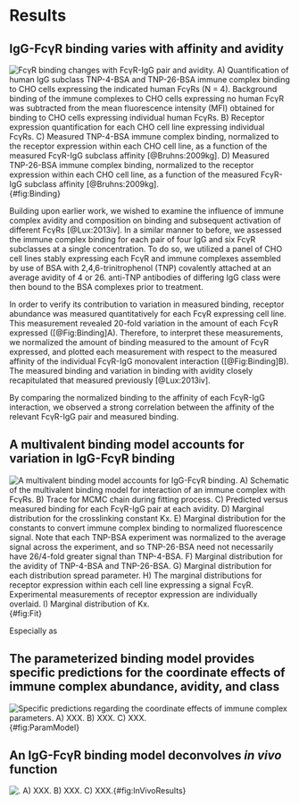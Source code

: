 # Results

## IgG-FcγR binding varies with affinity and avidity

![**FcγR binding changes with FcγR-IgG pair and avidity.** A) Quantification of human IgG subclass TNP-4-BSA and TNP-26-BSA immune complex binding to CHO cells expressing the indicated human FcγRs (N = 4). Background binding of the immune complexes to CHO cells expressing no human FcγR was subtracted from the mean fluorescence intensity (MFI) obtained for binding to CHO cells expressing individual human FcγRs. B) Receptor expression quantification for each CHO cell line expressing individual FcγRs. C) Measured TNP-4-BSA immune complex binding, normalized to the receptor expression within each CHO cell line, as a function of the measured FcγR-IgG subclass affinity [@Bruhns:2009kg]. D) Measured TNP-26-BSA immune complex binding, normalized to the receptor expression within each CHO cell line, as a function of the measured FcγR-IgG subclass affinity [@Bruhns:2009kg].](./Figures/Figure1.png){#fig:Binding}

Building upon earlier work, we wished to examine the influence of immune complex avidity and composition on binding and subsequent activation of different FcγRs [@Lux:2013iv]. In a similar manner to before, we assessed the immune complex binding for each pair of four IgG and six FcγR subclasses at a single concentration. To do so, we utilized a panel of CHO cell lines stably expressing each FcγR and immune complexes assembled by use of BSA with 2,4,6-trinitrophenol (TNP) covalently attached at an average avidity of 4 or 26. anti-TNP antibodies of differing IgG class were then bound to the BSA complexes prior to treatment.

In order to verify its contribution to variation in measured binding, receptor abundance was measured quantitatively for each FcγR expressing cell line. This measurement revealed 20-fold variation in the amount of each FcγR expressed ([@Fig:Binding]A). Therefore, to interpret these measurements, we normalized the amount of binding measured to the amount of FcγR expressed, and plotted each measurement with respect to the measured affinity of the individual FcγR-IgG monovalent interaction ([@Fig:Binding]B). The measured binding and variation in binding with avidity closely recapitulated that measured previously [@Lux:2013iv].

By comparing the normalized binding to the affinity of each FcγR-IgG interaction, we observed a strong correlation between the affinity of the relevant FcγR-IgG pair and measured binding.






## A multivalent binding model accounts for variation in IgG-FcγR binding

![**A multivalent binding model accounts for IgG-FcγR binding.** A) Schematic of the multivalent binding model for interaction of an immune complex with FcγRs. B) Trace for MCMC chain during fitting process. C) Predicted versus measured binding for each FcγR-IgG pair at each avidity. D) Marginal distribution for the crosslinking constant Kx. E) Marginal distribution for the constants to convert immune complex binding to normalized fluorescence signal. Note that each TNP-BSA experiment was normalized to the average signal across the experiment, and so TNP-26-BSA need not necessarily have 26/4-fold greater signal than TNP-4-BSA. F) Marginal distribution for the avidity of TNP-4-BSA and TNP-26-BSA. G) Marginal distribution for each distribution spread parameter. H) The marginal distributions for receptor expression within each cell line expressing a signal FcγR. Experimental measurements of receptor expression are individually overlaid. I) Marginal distribution of Kx.](./Figures/Figure2.png){#fig:Fit}

Especially as




## The parameterized binding model provides specific predictions for the coordinate effects of immune complex abundance, avidity, and class

![**Specific predictions regarding the coordinate effects of immune complex parameters.** A) XXX. B) XXX. C) XXX.](./Figures/Foo.png){#fig:ParamModel}











## An IgG-FcγR binding model deconvolves *in vivo* function

![**.** A) XXX. B) XXX. C) XXX.](./Figures/Foo.png){#fig:InVivoResults}
